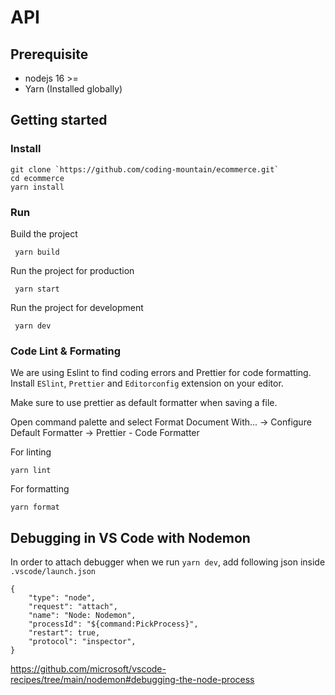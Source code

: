 # API

## Prerequisite

- nodejs 16 >=
- Yarn (Installed globally)

## Getting started

### Install

```
git clone `https://github.com/coding-mountain/ecommerce.git`
cd ecommerce
yarn install
```

### Run


Build the project

```
 yarn build
```

Run the project for production

```
 yarn start
```

Run the project for development

```
 yarn dev
```

### Code Lint & Formating

We are using Eslint to find coding errors and Prettier for code formatting. Install `ESlint`, `Prettier` and `Editorconfig` extension on your editor.

Make sure to use prettier as default formatter when saving a file.

Open command palette and select Format Document With... -> Configure Default Formatter -> Prettier - Code Formatter

For linting
```
yarn lint
```


For formatting
```
yarn format
```

## Debugging in VS Code with Nodemon

In order to attach debugger when we run `yarn dev`, add following json inside `.vscode/launch.json`

```
{
    "type": "node",
    "request": "attach",
    "name": "Node: Nodemon",
    "processId": "${command:PickProcess}",
    "restart": true,
    "protocol": "inspector",
}
```

https://github.com/microsoft/vscode-recipes/tree/main/nodemon#debugging-the-node-process

